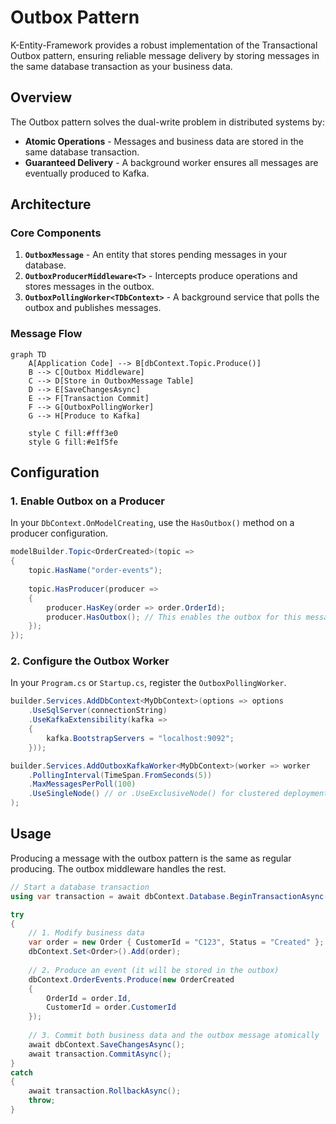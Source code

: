 # Outbox Pattern

K-Entity-Framework provides a robust implementation of the Transactional Outbox pattern, ensuring reliable message delivery by storing messages in the same database transaction as your business data.

## Overview

The Outbox pattern solves the dual-write problem in distributed systems by:

- **Atomic Operations** - Messages and business data are stored in the same database transaction.
- **Guaranteed Delivery** - A background worker ensures all messages are eventually produced to Kafka.

## Architecture

### Core Components

1.  **`OutboxMessage`** - An entity that stores pending messages in your database.
2.  **`OutboxProducerMiddleware<T>`** - Intercepts produce operations and stores messages in the outbox.
3.  **`OutboxPollingWorker<TDbContext>`** - A background service that polls the outbox and publishes messages.

### Message Flow

```mermaid
graph TD
    A[Application Code] --> B[dbContext.Topic.Produce()]
    B --> C[Outbox Middleware]
    C --> D[Store in OutboxMessage Table]
    D --> E[SaveChangesAsync]
    E --> F[Transaction Commit]
    F --> G[OutboxPollingWorker]
    G --> H[Produce to Kafka]
    
    style C fill:#fff3e0
    style G fill:#e1f5fe
```

## Configuration

### 1. Enable Outbox on a Producer

In your `DbContext.OnModelCreating`, use the `HasOutbox()` method on a producer configuration.

```csharp
modelBuilder.Topic<OrderCreated>(topic =>
{
    topic.HasName("order-events");
    
    topic.HasProducer(producer =>
    {
        producer.HasKey(order => order.OrderId);
        producer.HasOutbox(); // This enables the outbox for this message type
    });
});
```

### 2. Configure the Outbox Worker

In your `Program.cs` or `Startup.cs`, register the `OutboxPollingWorker`.

```csharp
builder.Services.AddDbContext<MyDbContext>(options => options
    .UseSqlServer(connectionString)
    .UseKafkaExtensibility(kafka =>
    {
        kafka.BootstrapServers = "localhost:9092";
    }));

builder.Services.AddOutboxKafkaWorker<MyDbContext>(worker => worker
    .PollingInterval(TimeSpan.FromSeconds(5))
    .MaxMessagesPerPoll(100)
    .UseSingleNode() // or .UseExclusiveNode() for clustered deployments
);
```

## Usage

Producing a message with the outbox pattern is the same as regular producing. The outbox middleware handles the rest.

```csharp
// Start a database transaction
using var transaction = await dbContext.Database.BeginTransactionAsync();

try
{
    // 1. Modify business data
    var order = new Order { CustomerId = "C123", Status = "Created" };
    dbContext.Set<Order>().Add(order);
    
    // 2. Produce an event (it will be stored in the outbox)
    dbContext.OrderEvents.Produce(new OrderCreated 
    { 
        OrderId = order.Id, 
        CustomerId = order.CustomerId 
    });
    
    // 3. Commit both business data and the outbox message atomically
    await dbContext.SaveChangesAsync();
    await transaction.CommitAsync();
}
catch
{
    await transaction.RollbackAsync();
    throw;
}
```